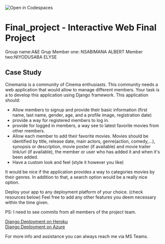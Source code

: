 ![Open in Codespaces](https://classroom.github.com/assets/open-in-codespaces-abfff4d4e15f9e1bd8274d9a39a0befe03a0632bb0f153d0ec72ff541cedbe34.svg)
# Final_project - Interactive Web Final Project

Group name:A&E Grup
Member one: NSABIMANA ALBERT
Member two:NIYODUSABA ELYSE

## Case Study

Cinemania is a community of Cinema enthusiasts. This community needs a web application that would allow to manage different members. Your task is a to develop this application using Django framework.
This application should:
- Allow members to signup and provide their basic information (first name, last name, gender, age, and a profile image, registration date)
- provide a way for registered members to log in.
- provide for logged in members, a way see to latest favorite movies from other members.
- Allow each member to add their favorite movies. Movies should be identified by title, release date, main actors, genre(action, comedy,...), synopsis or description, movie poster (if available) and movie trailer link/url (if available), the member or user who has added it and when it's been added.
- Have a custom look and feel (style it however you like)

It would be nice if the application provides a way to categories movies by their genres. In addition to that, a search option would be a really nice option.<br>

Deploy your app to any deployment platform of your choice. (check resources below)
Feel free to add any other features you deem necessary within the time given.

PS: I need to see commits from all members of the project team.

[Django Deployment on Heroku](https://realpython.com/django-hosting-on-heroku/) <br>
[Django Deployment on Azure](https://docs.microsoft.com/en-us/shows/beginners-series-to-django/deploying-to-azure-23-of-24--beginners-series-to-django)

For more info and assistance you can always reach me via MS Teams.


